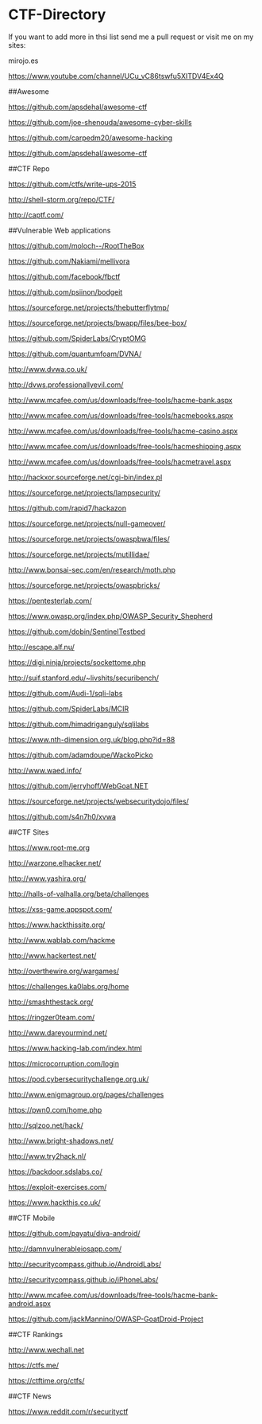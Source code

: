 # CTF-Directory

If you want to add more in thsi list send me a pull request or visit me on my sites:

mirojo.es

https://www.youtube.com/channel/UCu_vC86tswfu5XITDV4Ex4Q


##Awesome

https://github.com/apsdehal/awesome-ctf

https://github.com/joe-shenouda/awesome-cyber-skills

https://github.com/carpedm20/awesome-hacking

https://github.com/apsdehal/awesome-ctf


##CTF Repo

https://github.com/ctfs/write-ups-2015

http://shell-storm.org/repo/CTF/

http://captf.com/


##Vulnerable Web applications

https://github.com/moloch--/RootTheBox

https://github.com/Nakiami/mellivora

https://github.com/facebook/fbctf

https://github.com/psiinon/bodgeit

https://sourceforge.net/projects/thebutterflytmp/

https://sourceforge.net/projects/bwapp/files/bee-box/

https://github.com/SpiderLabs/CryptOMG

https://github.com/quantumfoam/DVNA/

http://www.dvwa.co.uk/

http://dvws.professionallyevil.com/

http://www.mcafee.com/us/downloads/free-tools/hacme-bank.aspx

http://www.mcafee.com/us/downloads/free-tools/hacmebooks.aspx

http://www.mcafee.com/us/downloads/free-tools/hacme-casino.aspx

http://www.mcafee.com/us/downloads/free-tools/hacmeshipping.aspx

http://www.mcafee.com/us/downloads/free-tools/hacmetravel.aspx

http://hackxor.sourceforge.net/cgi-bin/index.pl

https://sourceforge.net/projects/lampsecurity/

https://github.com/rapid7/hackazon

https://sourceforge.net/projects/null-gameover/

https://sourceforge.net/projects/owaspbwa/files/

https://sourceforge.net/projects/mutillidae/

http://www.bonsai-sec.com/en/research/moth.php

https://sourceforge.net/projects/owaspbricks/

https://pentesterlab.com/

https://www.owasp.org/index.php/OWASP_Security_Shepherd

https://github.com/dobin/SentinelTestbed

http://escape.alf.nu/

https://digi.ninja/projects/sockettome.php

http://suif.stanford.edu/~livshits/securibench/

https://github.com/Audi-1/sqli-labs

https://github.com/SpiderLabs/MCIR

https://github.com/himadriganguly/sqlilabs

https://www.nth-dimension.org.uk/blog.php?id=88

https://github.com/adamdoupe/WackoPicko

http://www.waed.info/

https://github.com/jerryhoff/WebGoat.NET

https://sourceforge.net/projects/websecuritydojo/files/

https://github.com/s4n7h0/xvwa

##CTF Sites

https://www.root-me.org

http://warzone.elhacker.net/

http://www.yashira.org/

http://halls-of-valhalla.org/beta/challenges

https://xss-game.appspot.com/

https://www.hackthissite.org/

http://www.wablab.com/hackme

http://www.hackertest.net/

http://overthewire.org/wargames/

https://challenges.ka0labs.org/home

http://smashthestack.org/

https://ringzer0team.com/

http://www.dareyourmind.net/

https://www.hacking-lab.com/index.html

https://microcorruption.com/login

https://pod.cybersecuritychallenge.org.uk/

http://www.enigmagroup.org/pages/challenges

https://pwn0.com/home.php

http://sqlzoo.net/hack/

http://www.bright-shadows.net/

http://www.try2hack.nl/

https://backdoor.sdslabs.co/

https://exploit-exercises.com/

https://www.hackthis.co.uk/

##CTF Mobile

https://github.com/payatu/diva-android/

http://damnvulnerableiosapp.com/

http://securitycompass.github.io/AndroidLabs/

http://securitycompass.github.io/iPhoneLabs/

http://www.mcafee.com/us/downloads/free-tools/hacme-bank-android.aspx

https://github.com/jackMannino/OWASP-GoatDroid-Project

##CTF Rankings

http://www.wechall.net

https://ctfs.me/

https://ctftime.org/ctfs/

##CTF News

https://www.reddit.com/r/securityctf
